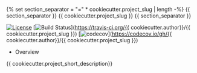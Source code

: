 {% set section_separator = "=" * cookiecutter.project_slug | length -%}
{{ section_separator }}
{{ cookiecutter.project_slug }}
{{ section_separator }}

[![License](https://img.shields.io/badge/License-Apache%202.0-blue.svg)](https://opensource.org/licenses/Apache-2.0)
[![Build Status](https://travis-ci.org/kuwv/python-compendium.svg?branch=master)](https://travis-ci.org/{{ cookiecutter.author}}/{{ cookiecutter.project_slug }})
[![codecov](https://codecov.io/gh/kuwv/python-compendium/branch/master/graph/badge.svg)](https://codecov.io/gh/{{ cookiecutter.author}}/{{ cookiecutter.project_slug }})

* Overview

{{ cookiecutter.project_short_description}}
